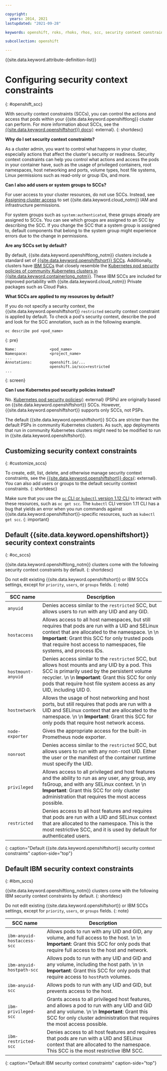 ```yaml
---

copyright:
  years: 2014, 2021
lastupdated: "2021-09-28"

keywords: openshift, roks, rhoks, rhos, scc, security context constraint, psp

subcollection: openshift

---
```



{{site.data.keyword.attribute-definition-list}}
  

# Configuring security context constraints
{: #openshift_scc}

With security context constraints (SCCs), you can control the actions and access that pods within your {{site.data.keyword.openshiftlong}} cluster can perform. For more information about SCCs, see the [{{site.data.keyword.openshiftshort}} docs](https://docs.openshift.com/container-platform/4.7/authentication/managing-security-context-constraints.html){: external}.
{: shortdesc}

**Why do I set security context constraints?**

As a cluster admin, you want to control what happens in your cluster, especially actions that affect the cluster's security or readiness. Security context constraints can help you control what actions and access the pods in your container have, such as the usage of privileged containers, root namespaces, host networking and ports, volume types, host file systems, Linux permissions such as read-only or group IDs, and more.

**Can I also add users or system groups to SCCs?**

For user access to your cluster resources, do not use SCCs. Instead, see [Assigning cluster access](/docs/openshift?topic=openshift-users) to set {{site.data.keyword.cloud_notm}} IAM and infrastructure permissions.

For system groups such as `system:authenticated`, these groups already are assigned to SCCs. You can see which groups are assigned to an SCC by describing the SCC. If you change the SCC that a system group is assigned to, default components that belong to the system group might experience errors due to the change in permissions.

**Are any SCCs set by default?**

By default, {{site.data.keyword.openshiftlong_notm}} clusters include a standard set of [{{site.data.keyword.openshiftshort}} SCCs](#oc_sccs). Additionally, clusters have [IBM SCCs](#ibm_sccs) that closely resemble the [Kubernetes pod security policies of community Kubernetes clusters in {{site.data.keyword.containerlong_notm}}](/docs/containers?topic=containers-psp#ibm_psp). These IBM SCCs are included for improved portability with {{site.data.keyword.cloud_notm}} Private packages such as Cloud Paks.

**What SCCs are applied to my resources by default?**

If you do not specify a security context, the {{site.data.keyword.openshiftshort}} `restricted` security context constraint is applied by default. To check a pod's security context, describe the pod and look for the SCC annotation, such as in the following example.

```
oc describe pod <pod_name>
```
{: pre}

```
Name:               <pod_name>
Namespace:          <project_name>
...
Annotations:        openshift.io/...
                    openshift.io/scc=restricted
...
```
{: screen}

**Can I use Kubernetes pod security policies instead?**

No. [Kubernetes pod security policies](https://kubernetes.io/docs/concepts/policy/pod-security-policy/){: external} (PSPs) are originally based on {{site.data.keyword.openshiftshort}} SCCs. However, {{site.data.keyword.openshiftshort}} supports only SCCs, not PSPs.

The default {{site.data.keyword.openshiftshort}} SCCs are stricter than the default PSPs in community Kubernetes clusters. As such, app deployments that run in community Kubernetes clusters might need to be modified to run in {{site.data.keyword.openshiftshort}}.


## Customizing security context constraints
{: #customize_sccs}

To create, edit, list, delete, and otherwise manage security context constraints, see the [{{site.data.keyword.openshiftshort}} docs](https://docs.openshift.com/container-platform/4.7/authentication/managing-security-context-constraints.html){: external}. You can also add users or groups to the default security context constraints.
{: shortdesc}

Make sure that you use the [`oc` CLI or `kubectl` version 1.12 CLI](/docs/openshift?topic=openshift-openshift-cli#cli_oc) to interact with these resources, such as `oc get scc`. The `kubectl` CLI version 1.11 CLI has a bug that yields an error when you run commands against {{site.data.keyword.openshiftshort}}-specific resources, such as `kubectl get scc`.
{: important}


## Default {{site.data.keyword.openshiftshort}} security context constraints
{: #oc_sccs}

{{site.data.keyword.openshiftlong_notm}} clusters come with the following security context constraints by default.
{: shortdesc}

Do not edit existing {{site.data.keyword.openshiftshort}} or IBM SCCs settings, except for `priority`, `users`, or `groups` fields.
{: note}

|SCC name | Description |
|---------|-------------|
| `anyuid`| Denies access similar to the `restricted` SCC, but allows users to run with any UID and any GID.|
| `hostaccess`| Allows access to all host namespaces, but still requires that pods are run with a UID and SELinux context that are allocated to the namespace. \n  \n **Important**: Grant this SCC for only trusted pods that require host access to namespaces, file systems, and process IDs. |
| `hostmount-anyuid` | Denies access similar to the `restricted` SCC, but allows host mounts and any UID by a pod. This SCC is primarily used by the persistent volume recycler. \n  \n **Important**: Grant this SCC for only pods that require host file system access as any UID, including UID 0. |
| `hostnetwork`| Allows the usage of host networking and host ports, but still requires that pods are run with a UID and SELinux context that are allocated to the namespace. \n  \n **Important**: Grant this SCC for only pods that require host network access. |
| `node-exporter`| Gives the appropriate access for the built-in Prometheus node exporter. |
| `nonroot`| Denies access similar to the `restricted` SCC, but allows users to run with any non-root UID. Either the user or the manifest of the container runtime must specify the UID.|
| `privileged`| Allows access to all privileged and host features and the ability to run as any user, any group, any fsGroup, and with any SELinux context. \n  \n **Important**: Grant this SCC for only cluster administration that requires the most access possible. |
| `restricted`| Denies access to all host features and requires that pods are run with a UID and SELinux context that are allocated to the namespace. This is the most restrictive SCC, and it is used by default for authenticated users.|
{: caption="Default {{site.data.keyword.openshiftshort}} security context constraints" caption-side="top"}


## Default IBM security context constraints
{: #ibm_sccs}

{{site.data.keyword.openshiftlong_notm}} clusters come with the following IBM security context constraints by default.
{: shortdesc}

Do not edit existing {{site.data.keyword.openshiftshort}} or IBM SCCs settings, except for `priority`, `users`, or `groups` fields.
{: note}

|SCC name | Description |
|---------|-------------|
| `ibm-anyuid-hostaccess-scc`| Allows pods to run with any UID and GID, any volume, and full access to the host. \n  \n **Important**: Grant this SCC for only pods that require full access to the host and network. |
| `ibm-anyuid-hostpath-scc`| Allows pods to run with any UID and GID and any volume, including the host path. \n  \n **Important**: Grant this SCC for only pods that require access to `hostPath` volumes. |
| `ibm-anyuid-scc` | Allows pods to run with any UID and GID, but prevents access to the host.|
| `ibm-privileged-scc`| Grants access to all privileged host features, and allows a pod to run with any UID and GID and any volume. \n  \n **Important**: Grant this SCC for only cluster administration that requires the most access possible. |
| `ibm-restricted-scc` | Denies access to all host features and requires that pods are run with a UID and SELinux context that are allocated to the namespace. This SCC is the most restrictive IBM SCC.|
{: caption="Default IBM security context constraints" caption-side="top"}






